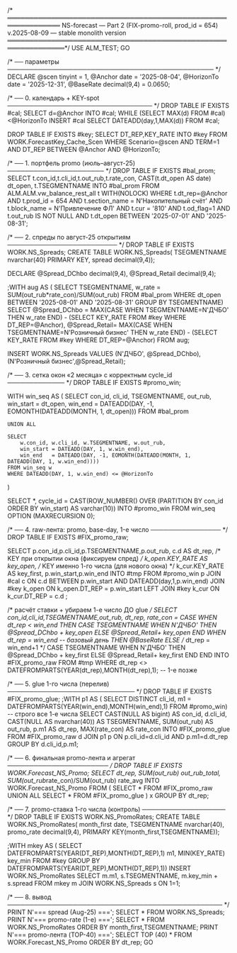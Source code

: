 /* ══════════════════════════════════════════════════════════════
   NS-forecast — Part 2  (FIX-promo-roll, prod_id = 654)
   v.2025-08-09   —   stable monolith version
═══════════════════════════════════════════════════════════════*/
USE ALM_TEST;
GO

/* ── параметры ─────────────────────────────────────────────── */
DECLARE
    @scen      tinyint      = 1,
    @Anchor    date         = '2025-08-04',
    @HorizonTo date         = '2025-12-31',
    @BaseRate  decimal(9,4) = 0.0650;

/* ── 0. календарь + KEY-spot ───────────────────────────────── */
DROP TABLE IF EXISTS #cal;
SELECT d=@Anchor INTO #cal;
WHILE (SELECT MAX(d) FROM #cal)<@HorizonTo
      INSERT #cal SELECT DATEADD(day,1,MAX(d)) FROM #cal;

DROP TABLE IF EXISTS #key;
SELECT DT_REP,KEY_RATE
INTO   #key
FROM   WORK.ForecastKey_Cache_Scen
WHERE  Scenario=@scen AND TERM=1
  AND  DT_REP BETWEEN @Anchor AND @HorizonTo;

/* ── 1. портфель promo (июль–август-25) ────────────────────── */
DROP TABLE IF EXISTS #bal_prom;
SELECT  t.con_id,t.cli_id,t.out_rub,t.rate_con,
        CAST(t.dt_open AS date) dt_open,
        t.TSEGMENTNAME
INTO    #bal_prom
FROM    ALM.ALM.vw_balance_rest_all t WITH(NOLOCK)
WHERE   t.dt_rep=@Anchor
  AND   t.prod_id      = 654
  AND   t.section_name = N'Накопительный счёт'
  AND   t.block_name   = N'Привлечение ФЛ'
  AND   t.cur          = '810'  AND t.od_flag=1
  AND   t.out_rub IS NOT NULL
  AND   t.dt_open BETWEEN '2025-07-01' AND '2025-08-31';

/* ── 2. спреды по август-25 открытиям ───────────────────────── */
DROP TABLE IF EXISTS WORK.NS_Spreads;
CREATE TABLE WORK.NS_Spreads(
  TSEGMENTNAME nvarchar(40) PRIMARY KEY,
  spread       decimal(9,4));

DECLARE @Spread_DChbo  decimal(9,4),
        @Spread_Retail decimal(9,4);

;WITH aug AS (
        SELECT TSEGMENTNAME,
               w_rate = SUM(out_rub*rate_con)/SUM(out_rub)
        FROM   #bal_prom
        WHERE  dt_open BETWEEN '2025-08-01' AND '2025-08-31'
        GROUP  BY TSEGMENTNAME)
SELECT @Spread_DChbo  = MAX(CASE WHEN TSEGMENTNAME=N'ДЧБО'            THEN w_rate END)
                               - (SELECT KEY_RATE FROM #key WHERE DT_REP=@Anchor),
       @Spread_Retail= MAX(CASE WHEN TSEGMENTNAME=N'Розничный бизнес' THEN w_rate END)
                               - (SELECT KEY_RATE FROM #key WHERE DT_REP=@Anchor)
FROM   aug;

INSERT WORK.NS_Spreads VALUES
       (N'ДЧБО',            @Spread_DChbo),
       (N'Розничный бизнес',@Spread_Retail);

/* ── 3. сетка окон «2 месяца» с корректным cycle_id ───────────── */
DROP TABLE IF EXISTS #promo_win;

WITH win_seq AS (
    SELECT
        con_id, cli_id, TSEGMENTNAME, out_rub,
        win_start = dt_open,
        win_end   = DATEADD(DAY, -1, EOMONTH(DATEADD(MONTH, 1, dt_open)))
    FROM #bal_prom

    UNION ALL

    SELECT
        w.con_id, w.cli_id, w.TSEGMENTNAME, w.out_rub,
        win_start = DATEADD(DAY, 1, w.win_end),
        win_end   = DATEADD(DAY, -1, EOMONTH(DATEADD(MONTH, 1, DATEADD(DAY, 1, w.win_end))))
    FROM win_seq w
    WHERE DATEADD(DAY, 1, w.win_end) <= @HorizonTo
)

SELECT *,
       cycle_id = CAST(ROW_NUMBER() OVER (PARTITION BY con_id ORDER BY win_start) AS varchar(10))
INTO #promo_win
FROM win_seq
OPTION (MAXRECURSION 0);

/* ── 4. raw-лента: promo, base-day, 1-е число ──────────────── */
DROP TABLE IF EXISTS #FIX_promo_raw;

SELECT  p.con_id,p.cli_id,p.TSEGMENTNAME,p.out_rub,
        c.d AS dt_rep,
        /* KEY при открытии окна (фиксируем спред) */
        k_open.KEY_RATE              AS key_open,
        /* KEY именно 1-го числа (для нового окна) */
        k_cur.KEY_RATE               AS key_first,
        p.win_start,p.win_end
INTO    #tmp
FROM   #promo_win p
JOIN   #cal  c      ON c.d BETWEEN p.win_start AND DATEADD(day,1,p.win_end)
JOIN   #key k_open  ON k_open.DT_REP = p.win_start
LEFT   JOIN #key k_cur   ON k_cur.DT_REP = c.d
;

/* расчёт ставки + убираем 1-е число ДО glue */
SELECT  con_id,cli_id,TSEGMENTNAME,out_rub,
        dt_rep,
        rate_con =
            CASE
              WHEN dt_rep < win_end
                   THEN CASE TSEGMENTNAME
                          WHEN N'ДЧБО'            THEN @Spread_DChbo  + key_open
                          ELSE                          @Spread_Retail+ key_open END
              WHEN dt_rep = win_end                 -- базовый день
                   THEN @BaseRate
              ELSE                                   /* dt_rep = win_end+1 */
                   CASE TSEGMENTNAME
                      WHEN N'ДЧБО'            THEN @Spread_DChbo  + key_first
                      ELSE                          @Spread_Retail+ key_first END
            END
INTO    #FIX_promo_raw
FROM    #tmp
WHERE   dt_rep <> DATEFROMPARTS(YEAR(dt_rep),MONTH(dt_rep),1);  -- 1-е позже

/* ── 5. glue 1-го числа (перелив) ───────────────────────────── */
DROP TABLE IF EXISTS #FIX_promo_glue;
;WITH p1 AS (
      SELECT DISTINCT cli_id,
             m1 = DATEFROMPARTS(YEAR(win_end),MONTH(win_end),1)
      FROM   #promo_win)                   -- строго все 1-е числа
SELECT  CAST(NULL AS bigint)       AS con_id,
        d.cli_id,
        CAST(NULL AS nvarchar(40)) AS TSEGMENTNAME,
        SUM(out_rub)               AS out_rub,
        p.m1                       AS dt_rep,
        MAX(rate_con)              AS rate_con
INTO    #FIX_promo_glue
FROM   #FIX_promo_raw d
JOIN   p1 p ON p.cli_id=d.cli_id AND p.m1=d.dt_rep
GROUP  BY d.cli_id,p.m1;

/* ── 6. финальная promo-лента и агрегат ─────────────────────── */
DROP TABLE IF EXISTS WORK.Forecast_NS_Promo;
SELECT dt_rep,
       SUM(out_rub)                       out_rub_total,
       SUM(out_rub*rate_con)/SUM(out_rub) rate_avg
INTO   WORK.Forecast_NS_Promo
FROM (
      SELECT * FROM #FIX_promo_raw
      UNION ALL
      SELECT * FROM #FIX_promo_glue
) x
GROUP BY dt_rep;

/* ── 7. promo-ставка 1-го числа (контроль) ─────────────────── */
DROP TABLE IF EXISTS WORK.NS_PromoRates;
CREATE TABLE WORK.NS_PromoRates(
  month_first date,
  TSEGMENTNAME nvarchar(40),
  promo_rate   decimal(9,4),
  PRIMARY KEY(month_first,TSEGMENTNAME));

;WITH mkey AS (
      SELECT DATEFROMPARTS(YEAR(DT_REP),MONTH(DT_REP),1) m1,
             MIN(KEY_RATE) key_min
      FROM   #key
      GROUP BY DATEFROMPARTS(YEAR(DT_REP),MONTH(DT_REP),1))
INSERT WORK.NS_PromoRates
SELECT m.m1,
       s.TSEGMENTNAME,
       m.key_min + s.spread
FROM   mkey m
JOIN   WORK.NS_Spreads s ON 1=1;

/* ── 8. вывод ───────────────────────────────────────────────── */
PRINT N'=== spread (Aug-25) ===';         SELECT * FROM WORK.NS_Spreads;
PRINT N'=== promo-rate (1-е) ===';        SELECT * FROM WORK.NS_PromoRates ORDER BY month_first,TSEGMENTNAME;
PRINT N'=== promo-лента (TOP-40) ===';
SELECT TOP (40) * FROM WORK.Forecast_NS_Promo ORDER BY dt_rep;
GO

